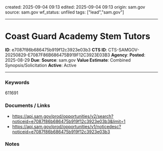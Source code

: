 created: 2025-09-04 09:13
edited: 2025-09-04 09:13
origin: sam.gov
source: sam.gov
wf_status: unfiled
tags: ["lead","sam.gov"]

---

# Coast Guard Academy Stem Tutors

**ID**: e7087f86b686475b919f12c3923e03b3
**CTS ID**: CTS-SAMGOV-20250829-E7087F86B686475B919F12C3923E03B3
**Agency**: 
**Posted**: 2025-08-29
**Due**: 
**Source**: sam.gov
**Value Estimate**: Combined Synopsis/Solicitation
**Active**: Active

---

### Keywords
611691

### Documents / Links
- <https://api.sam.gov/prod/opportunities/v2/search?noticeid=e7087f86b686475b919f12c3923e03b3&limit=1>
- <https://api.sam.gov/prod/opportunities/v1/noticedesc?noticeid=e7087f86b686475b919f12c3923e03b3>

### Notes

